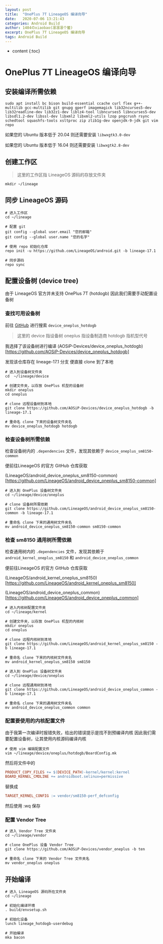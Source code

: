 ```yaml
---
layout: post
title:  "OnePlus 7T LineageOS 编译向导"
date:   2020-07-06 13:21:43
categories: Android Build
author: 1404のxiaobao(凛凛凛个鳖)
excerpt: OnePlus 7T LineageOS 编译向导
tags: Android Build
---
```


* content
{:toc}

# OnePlus 7T LineageOS 编译向导

## 安装编译所需依赖

```shell
sudo apt install bc bison build-essential ccache curl flex g++-multilib gcc-multilib git gnupg gperf imagemagick lib32ncurses5-dev lib32readline-dev lib32z1-dev liblz4-tool libncurses5 libncurses5-dev libsdl1.2-dev libssl-dev libxml2 libxml2-utils lzop pngcrush rsync schedtool squashfs-tools xsltproc zip zlib1g-dev openjdk-9-jdk git vim repo
```

如果您的 Ubuntu 版本低于 20.04 则还需要安装 `libwxgtk3.0-dev`

如果您的 Ubuntu 版本低于 16.04 则还需要安装 `libwxgtk2.8-dev`

## 创建工作区

> 这里的工作区指 LineageOS 源码的存放文件夹

```shell
mkdir ~/lineage
```

## 同步 LineageOS 源码

```shell
# 进入工作区
cd ~/lineage

# 配置 git 
git config --global user.email "您的邮箱"
git config --global user.name "您的名字"

# 使用 repo 初始化仓库
repo init -u https://github.com/LineageOS/android.git -b lineage-17.1

# 同步源码
repo sync
```

## 配置设备树 (device tree)

由于 LineageOS 官方并未支持 OnePlus 7T (hotdogb) 
因此我们需要手动配置设备树

### 查找可用设备树

前往 [GitHub](https://github.com) 进行搜索 `device_oneplus_hotdogb`

> 这里的 device 指设备树 oneplus 指设备制造商 hotdogb 指机型代号

我选择了该设备树进行编译 (AOSiP-Devices/device_oneplus_hotdogb)[https://github.com/AOSiP-Devices/device_oneplus_hotdogb]

发现该仓库存在 lineage-17.1 分支 便直接 clone 到了本地

```shell
# 进入到设备树文件夹
cd  ~/lineage/device

# 创建文件夹，以存放 OnePlus 机型的设备树
mkdir oneplus
cd oneplus

# clone 远程设备树到本地
git clone https://github.com/AOSiP-Devices/device_oneplus_hotdogb -b lineage-17.1

# 重命名 clone 下来的设备树文件夹名
mv device_oneplus_hotdogb hotdogb
```

### 检查设备树所需依赖

检查设备树内的 `.dependencies` 文件，发现其依赖于 `device_oneplus_sm8150-common`

便前往LineageOS 的官方 GitHub 仓库获取

(LineageOS/android_device_oneplus_sm8150-common)[https://github.com/LineageOS/android_device_oneplus_sm8150-common]

```shell
# 进入到 OnePlus 设备树文件夹
cd ~/lineage/device/oneplus

# clone 设备树所需依赖
git clone https://github.com/LineageOS/android_device_oneplus_sm8150-common -b lineage-17.1

# 重命名 clone 下来的通用树文件夹名
mv android_device_oneplus_sm8150-common sm8150-common
```

### 检查 sm8150 通用树所需依赖

检查通用树内的 `.dependencies` 文件，发现其依赖于 `android_kernel_oneplus_sm8150` 和 `android_device_oneplus_common`

便前往LineageOS 的官方 GitHub 仓库获取

(LineageOS/android_kernel_oneplus_sm8150)[https://github.com/LineageOS/android_kernel_oneplus_sm8150]

(LineageOS/android_device_oneplus_common)[https://github.com/LineageOS/android_device_oneplus_common]

```shell
# 进入内核树配置文件夹
cd ~/lineage/kernel

# 创建文件夹，以存放 OnePlus 机型的内核树
mkdir oneplus
cd oneplus

# clone 远程内核树到本地
git clone https://github.com/LineageOS/android_kernel_oneplus_sm8150 -b lineage-17.1

# 重命名 clone 下来的内核树文件夹名
mv android_kernel_oneplus_sm8150 sm8150

# 进入到 OnePlus 设备树文件夹
cd ~/lineage/device/oneplus

# clone 远程通用树到本地
git clone https://github.com/LineageOS/android_device_oneplus_common -b lineage-17.1

# 重命名 clone 下来的通用树文件夹名
mv android_device_oneplus_common common
```

### 配置要使用的内核配置文件

由于我第一次编译时报错失败，给出的错误提示是找不到预编译内核
因此我们需要配置设备树，让其使用内核源码编译内核

```shell
# 使用 vim 编辑配置文件
vim ~/lineage/device/oneplus/hotdogb/BoardConfig.mk
```

然后将文件中的

```makefile
PRODUCT_COPY_FILES += $(DEVICE_PATH)-kernel/kernel:kernel
BOARD_KERNEL_CMDLINE += androidboot.selinux=permissive
```

替换成

```makefile
TARGET_KERNEL_CONFIG := vendor/sm8150-perf_defconfig
```

然后使用 :wq 保存

### 配置 Vendor Tree

```shell
# 进入 Vendor Tree 文件夹
cd ~/lineage/vendor

# clone OnePlus 设备 Vendor Tree
git clone https://github.com/AOSiP-Devices/vendor_oneplus -b ten

# 重命名 clone 下来的 Vendor Tree 文件夹名
mv vendor_oneplus oneplus
```

## 开始编译

```shell
# 进入 LineageOS 源码所在文件夹
cd ~/lineage

# 初始化编译环境
. build/envsetup.sh

# 初始化设备
lunch lineage_hotdogb-userdebug

# 开始编译
mka bacon
```
